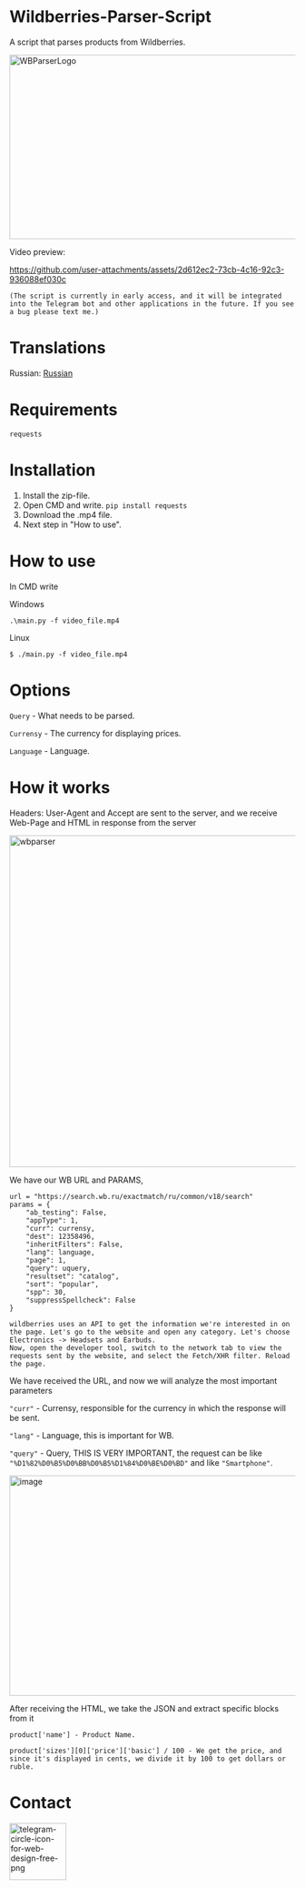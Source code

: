 # Wildberries-Parser-Script
A script that parses products from Wildberries.

<img width="1291" height="324" alt="WBParserLogo" src="https://github.com/user-attachments/assets/3166033a-97fd-49f1-a038-047c59634ba1" />

Video preview:

https://github.com/user-attachments/assets/2d612ec2-73cb-4c16-92c3-936088ef030c

```(The script is currently in early access, and it will be integrated into the Telegram bot and other applications in the future. If you see a bug please text me.)```

# Translations

Russian: [Russian]()

# Requirements 
```
requests
```

# Installation

1. Install the zip-file.
2. Open CMD and write.
```pip install requests```
3. Download the .mp4 file.
4. Next step in "How to use".

# How to use

In CMD write 

Windows

```
.\main.py -f video_file.mp4
```

Linux

```
$ ./main.py -f video_file.mp4
```

# Options

```Query``` - What needs to be parsed.

```Currensy``` - The currency for displaying prices.

```Language``` - Language.

# How it works

Headers: User-Agent and Accept are sent to the server, and we receive Web-Page and HTML in response from the server

<img width="1482" height="583" alt="wbparser" src="https://github.com/user-attachments/assets/e95e2cc4-d6da-4bcb-90b8-92f991931ca7" />

We have our WB URL and PARAMS,

```
url = "https://search.wb.ru/exactmatch/ru/common/v18/search" 
params = {
    "ab_testing": False,
    "appType": 1,
    "curr": currensy,
    "dest": 12358496,
    "inheritFilters": False,
    "lang": language,
    "page": 1,
    "query": uquery,
    "resultset": "catalog",
    "sort": "popular",
    "spp": 30,
    "suppressSpellcheck": False
}
```
```
wildberries uses an API to get the information we're interested in on the page. Let's go to the website and open any category. Let's choose Electronics -> Headsets and Earbuds.
Now, open the developer tool, switch to the network tab to view the requests sent by the website, and select the Fetch/XHR filter. Reload the page.
```

We have received the URL, and now we will analyze the most important parameters

```"curr"``` - Currensy, responsible for the currency in which the response will be sent.

```"lang"``` - Language, this is important for WB.

```"query"``` - Query, THIS IS VERY IMPORTANT, the request can be like ```"%D1%82%D0%B5%D0%BB%D0%B5%D1%84%D0%BE%D0%BD"``` and like ```"Smartphone"```.


<img width="727" height="387" alt="image" src="https://github.com/user-attachments/assets/5004887c-aefa-4149-9805-04cd17fa5b2a" />

After receiving the HTML, we take the JSON and extract specific blocks from it

```
product['name'] - Product Name.

product['sizes'][0]['price']['basic'] / 100 - We get the price, and since it's displayed in cents, we divide it by 100 to get dollars or ruble.
```

# Contact

[<img width="100" height="100" alt="telegram-circle-icon-for-web-design-free-png" src="https://github.com/user-attachments/assets/1e4c0cb3-a856-417b-86d1-29354b2d92a8" />](https://t.me/Girlanda228)

